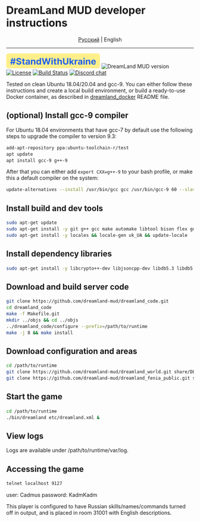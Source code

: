 # DreamLand MUD developer instructions

<p align="center">
  <a href="https://github.com/dreamland-mud/dreamland_code/blob/master/README.md">Русский</a> |
  <span>English</span>
</p>

---
[![Stand With Ukraine](https://raw.githubusercontent.com/vshymanskyy/StandWithUkraine/main/badges/StandWithUkraine.svg)](https://stand-with-ukraine.pp.ua)
![DreamLand MUD version](https://img.shields.io/badge/DreamLand%20MUD-v4.0-brightgreen.svg)
[![License](https://img.shields.io/badge/License-GPL-blue.svg)](https://www.gnu.org/licenses/gpl-3.0.html)
[![Build Status](https://travis-ci.org/dreamland-mud/dreamland_code.svg?branch=master)](https://travis-ci.org/dreamland-mud/dreamland_code)
[![Discord chat](https://img.shields.io/discord/969942531980808243.svg?label=Discord%20chat&style=flat)](https://discord.gg/fVtaeePyey)

Tested on clean Ubuntu 18.04/20.04 and gcc-9. You can either follow these instructions and create a local build environment,
or build a ready-to-use Docker container, as described in [dreamland_docker](https://github.com/dreamland-mud/dreamland_docker) README file.

## (optional) Install gcc-9 compiler
For Ubuntu 18.04 environments that have gcc-7 by default use the following steps to upgrade the compiler to version 9.3:

```bash
add-apt-repository ppa:ubuntu-toolchain-r/test
apt update
apt install gcc-9 g++-9
```

After that you can either add `export CXX=g++-9` to your bash profile, or make this a default compiler on the system:

```bash
update-alternatives --install /usr/bin/gcc gcc /usr/bin/gcc-9 60 --slave /usr/bin/g++ g++ /usr/bin/g++-9
```

## Install build and dev tools
```bash
sudo apt-get update
sudo apt-get install -y git g++ gcc make automake libtool bison flex gdb telnet db-util
sudo apt-get install -y locales && locale-gen uk_UA && update-locale
```

## Install dependency libraries
```bash
sudo apt-get install -y libcrypto++-dev libjsoncpp-dev libdb5.3 libdb5.3-dev libdb5.3++ libdb5.3++-dev zlib1g zlib1g-dev libssl-dev libfl-dev
```

## Download and build server code
```bash
git clone https://github.com/dreamland-mud/dreamland_code.git
cd dreamland_code
make -f Makefile.git
mkdir ../objs && cd ../objs
../dreamland_code/configure --prefix=/path/to/runtime
make -j 8 && make install
```

## Download configuration and areas
```bash
cd /path/to/runtime
git clone https://github.com/dreamland-mud/dreamland_world.git share/DL
git clone https://github.com/dreamland-mud/dreamland_fenia_public.git share/DL/fenia/public
```

## Start the game
```bash
cd /path/to/runtime
./bin/dreamland etc/dreamland.xml &
```

## View logs
Logs are available under /path/to/runtime/var/log.

## Accessing the game
```bash
telnet localhost 9127
```
user: Cadmus 
password: KadmKadm

This player is configured to have Russian skills/names/commands turned off in output, and is placed in room 31001 with English descriptions.

